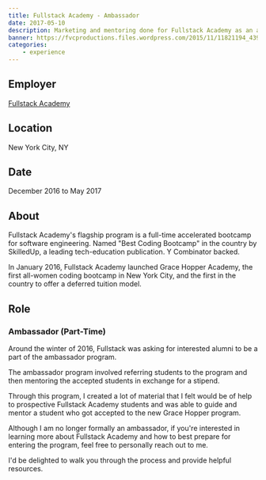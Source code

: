 ```yaml
---
title: Fullstack Academy - Ambassador
date: 2017-05-10
description: Marketing and mentoring done for Fullstack Academy as an ambassador for their programs.
banner: https://fvcproductions.files.wordpress.com/2015/11/11821194_439697182900579_299304949_n-1-e1457320708289.jpg
categories:
    - experience
---
```


## Employer

<a title="Fullstack Academy" href="//fullstackacademy.com" target="_blank" rel="noopener">Fullstack Academy</a>

## Location

New York City, NY

## Date

December 2016 to May 2017

## About

Fullstack Academy's flagship program is a full-time accelerated bootcamp for software engineering. Named "Best Coding Bootcamp" in the country by SkilledUp, a leading tech-education publication. Y Combinator backed.

In January 2016, Fullstack Academy launched Grace Hopper Academy, the first all-women coding bootcamp in New York City, and the first in the country to offer a deferred tuition model.

## Role

### Ambassador (Part-Time)

Around the winter of 2016, Fullstack was asking for interested alumni to be a part of the ambassador program.

The ambassador program involved referring students to the program and then mentoring the accepted students in exchange for a stipend.

Through this program, I created a lot of material that I felt would be of help to prospective Fullstack Academy students and was able to guide and mentor a student who got accepted to the new Grace Hopper program.

Although I am no longer formally an ambassador, if you're interested in learning more about Fullstack Academy and how to best prepare for entering the program, feel free to personally reach out to me.

I'd be delighted to walk you through the process and provide helpful resources.
